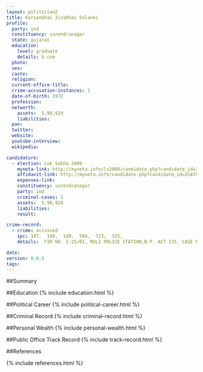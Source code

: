 ```yaml
---
layout: politician2
title: Karsanbhai Jivabhai Solanki
profile: 
  party: ind
  constituency: surendranagar
  state: gujarat
  education: 
    level: graduate
    details: b.com
  photo: 
  sex: 
  caste: 
  religion: 
  current-office-title: 
  crime-accusation-instances: 1
  date-of-birth: 1972
  profession: 
  networth: 
    assets:  5,98,929
    liabilities: 
  pan: 
  twitter: 
  website: 
  youtube-interview: 
  wikipedia: 

candidature: 
  - election: Lok Sabha 2009
    myneta-link: http://myneta.info/ls2009/candidate.php?candidate_id=2547
    affidavit-link: http://myneta.info/candidate.php?candidate_id=2547&scan=original
    expenses-link: 
    constituency: surendranagar 
    party: ind
    criminal-cases: 1
    assets:  5,98,929
    liabilities: 
    result:  

crime-record: 
  - crime: accussed
    ipc: 147,  148,  149,  504,  323,  325,
    details:  FIR NO. I-25/01, MULI POLICE STATION,B.P. ACT 135. CASE NO. 62/2003 COURT- ADD. SESSIONS JUDGE, FAST TRACK, SURENDRANAGAR, CHARGESHITED ON 30.10.2003. ACQUITTED BUT GOVT. FILED CRIMINAL APPEAL IN HON. HIGH COURT AGAINST THE SAME. APPEAL NO. 505/2005, CASE IS PENDING.   

date: 
version: 0.0.5
tags: 
---
```

##Summary


##Education
{% include education.html %}


##Political Career
{% include political-career.html %}


##Criminal Record
{% include criminal-record.html %}


##Personal Wealth
{% include personal-wealth.html %}


##Public Office Track Record
{% include track-record.html %}


##References


{% include references.html %}